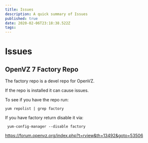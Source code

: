```yaml
---
title: Issues
description: A quick summary of Issues
published: true
date: 2020-02-06T23:18:38.522Z
tags: 
---
```


# Issues

## OpenVZ 7 Factory Repo
The factory repo is a devel repo for OpenVZ.

If the repo is installed it can cause issues.

To see if you have the repo run:
```
yum repolist | grep factory
```

If you have factory return disable it via:
```
 yum-config-manager --disable factory
 ```
 
 https://forum.openvz.org/index.php?t=rview&th=13492&goto=53506
